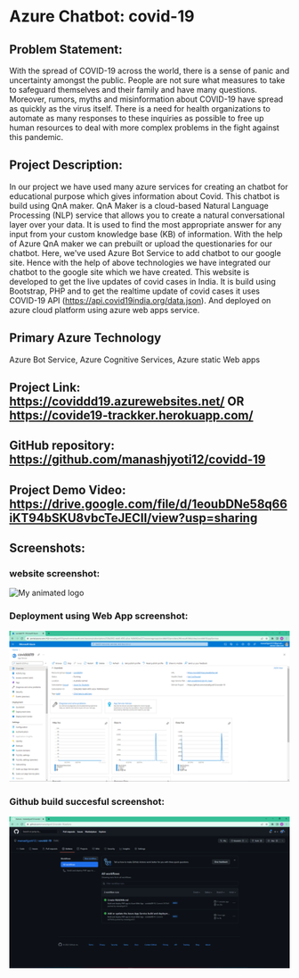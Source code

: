 # Azure Chatbot: covid-19

## Problem Statement:

With the spread of COVID-19 across the world, there is a sense of panic and uncertainty amongst the public. People are not sure what measures to take to safeguard themselves and their family and have many questions. Moreover, rumors, myths and misinformation about COVID-19 have spread as quickly as the virus itself. There is a need for health organizations to automate as many responses to these inquiries as possible to free up human resources to deal with more complex problems in the fight against this pandemic.

## Project Description:

In our project we have used many azure services for creating an chatbot for educational purpose which gives information about Covid. This chatbot is build using QnA maker.  QnA Maker is a cloud-based Natural Language Processing (NLP) service that allows you to create a natural conversational layer over your data. It is used to find the most appropriate answer for any input from your custom knowledge base (KB) of information. With the help of Azure QnA maker we can prebuilt or upload the questionaries for our chatbot. Here, we've used Azure Bot Service to add chatbot to our google site. Hence with the help of above technologies we have integrated our chatbot to the google site which we have created.
This website is developed to get the live updates of covid cases in India. It is build using Bootstrap, PHP and to get the realtime update of covid cases it uses COVID-19 API (https://api.covid19india.org/data.json). And deployed on azure cloud platform using azure web apps service.

## Primary Azure Technology

Azure Bot Service, Azure Cognitive Services, Azure static Web apps

## Project Link: https://coviddd19.azurewebsites.net/  OR  https://covide19-trackker.herokuapp.com/

##  GitHub repository: https://github.com/manashjyoti12/covidd-19

## Project Demo Video: https://drive.google.com/file/d/1eoubDNe58q66iKT94bSKU8vbcTeJECII/view?usp=sharing

## Screenshots:

### website screenshot:
![My animated logo](images/website.png)

### Deployment using Web App screenshot:
![My animated logo](images/web-app.png)

### Github build succesful screenshot:
![My animated logo](images/github.png)
